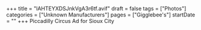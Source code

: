 +++
title = "lAHTEYXDSJnkVgA3r6tf.avif"
draft = false
tags = ["Photos"]
categories = ["Unknown Manufacturers"]
pages = ["Gigglebee's"]
startDate = ""
+++
Piccadilly Circus Ad for Sioux City
